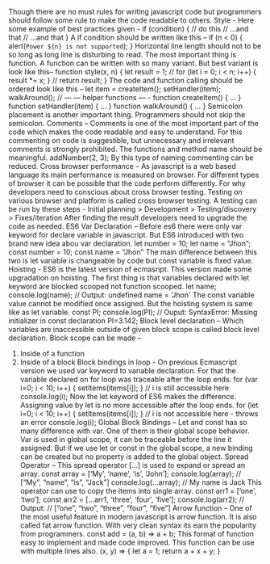 Though there are no must rules for writing javascript code but programmers should follow some rule to make the code readable to others.
Style -
Here some example of best practices given -
if (condition) {
// do this
// …and that
// …and that
}
A if condition should be written like this –
if (n < 0) {
alert(`Power ${n} is not supported`);
}
Horizontal line length should not to be so long as long line is disturbing to read.
The most important thing is function. A function can be written with so many variant. But best variant is look like this–
function style(x, n) {
let result = 1;
//
for (let i = 0; i < n; i++) {
result *= x;
}
//
return result;
}
The code and function calling should be ordered look like this –
let item = createItem();
setHandler(item);
walkAround();
// — — helper functions — -
function createItem() {
…
}
function setHandler(item) {
…
}
function walkAround() {
…
}
Semicolon placement is another important thing. Programmers should not skip the semicolon.
Comments –
Comments is one of the most important part of the code which makes the code readable and easy to understand. For this commenting on code is suggestible, but unnecessary and irrelevant comments is strongly prohibited.
The functions and method name should be meaningful.
addNumber(2, 3);
By this type of naming commenting can be reduced.
Cross browser performance –
As javascript is a web based language its main performance is measured on browser. For different types of browser it can be possible that the code perform differently. For why developers need to conscious about cross browser testing.
Testing on various browser and platform is called cross browser testing. A testing can be run by these steps -
Initial planning > Development > Testing/discovery > Fixes/iteration
After finding the result developers need to upgrade the code as needed.
ES6 Var Declaration –
Before es6 there were only var keyword for declare variable in javascript. But ES6 introduced with two brand new idea abou var declaration.
let number = 10;
let name = “Jhon”;
const number = 10;
const name  = “Jhon”
The main difference between this two is let variable is changeable by code but const variable is fixed value.
Hoisting -
ES6 is the latest version of ecmasript. This version made some upgradation on hoisting.
The first thing is that variables declared with let keyword are blocked scooped not function scooped.
let name;
console.log(name); // Output: undefined
name = 'Jhon'
The const variable value cannot be modified once assigned. But the hoisting system is same like as let variable.
const PI;
console.log(PI); // Ouput: SyntaxError: Missing initializer in const declaration
PI=3.142;
Block level declaration –
Which variables are inaccessible outside of given block scope is called block level declaration.
Block scope can be made –
1. Inside of a function
2. Inside of a block
Block bindings in loop -
On previous Ecmascript version we used var keyword to variable declaration. For that the variable declared on for loop was traceable after the loop ends.
for (var i=0; i < 10; i++) {
setItems(items[i]);
}
// i is still accessible here
console.log(i);
Now the let keyword of ES6 makes the difference. Assigning value by let is no more accessible after the loop ends.
for (let i=0; i < 10; i++) {
setItems(items[i]);
}
// i is not accessible here - throws an error
console.log(i);
Global Block Bindings –
Let and const has so many difference with var. One of them is their global scope behavior. Var is used in global scope, it can be traceable before the line it assigned.
But if we use let or const in the global scope, a new binding can be created but no property is added to the global object.
Spread Operator –
This spread operator […] is used to expand or spread an array.
const array = [‘My’, ‘name’, ‘is’, ‘John’];
console.log(array);
// [“My”, “name”, “is”, “Jack”]
console.log(…array);
// My name is Jack
This operator can use to copy the items into single array.
const arr1 = [‘one’, ‘two’];
const arr2 = […arr1, ‘three’, ‘four’, ‘five’];
console.log(arr2);
// Output:
// [“one”, “two”, “three”, “four”, “five”]
Arrow function –
One of the most useful feature in modern javascript is arrow function. It is also called fat arrow function. With very clean syntax its earn the popularity from programmers.
const add = (a, b) => a + b;
This format of function easy to implement and made code improved. This function can be use with multiple lines also.
(x, y) => {
let a = 1;
return a + x + y;
}
